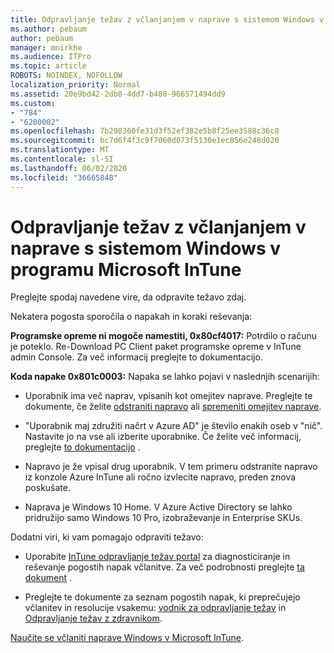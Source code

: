 ```yaml
---
title: Odpravljanje težav z včlanjanjem v naprave s sistemom Windows v programu Microsoft InTune
ms.author: pebaum
author: pebaum
manager: mnirkhe
ms.audience: ITPro
ms.topic: article
ROBOTS: NOINDEX, NOFOLLOW
localization_priority: Normal
ms.assetid: 20e9bd42-2db0-4dd7-b480-966571494dd9
ms.custom:
- "784"
- "6200002"
ms.openlocfilehash: 7b298360fe31d3f52ef382e5b8f25ee3588c36c8
ms.sourcegitcommit: bc7d6f4f3c9f7060d073f5130e1ec856e248d020
ms.translationtype: MT
ms.contentlocale: sl-SI
ms.lasthandoff: 06/02/2020
ms.locfileid: "36665848"
---
```

# <a name="troubleshoot-issues-with-enrolling-windows-devices-in-microsoft-intune"></a>Odpravljanje težav z včlanjanjem v naprave s sistemom Windows v programu Microsoft InTune

Preglejte spodaj navedene vire, da odpravite težavo zdaj.
  
Nekatera pogosta sporočila o napakah in koraki reševanja:
  
 **Programske opreme ni mogoče namestiti, 0x80cf4017:** Potrdilo o računu je poteklo. Re-Download PC Client paket programske opreme v InTune admin Console. Za več informacij preglejte to dokumentacijo.
  
 **Koda napake 0x801c0003:** Napaka se lahko pojavi v naslednjih scenarijih:
  
-  Uporabnik ima več naprav, vpisanih kot omejitev naprave. Preglejte te dokumente, če želite [odstraniti napravo](https://docs.microsoft.com/intune/devices-wipe) ali [spremeniti omejitev naprave](https://docs.microsoft.com/intune/enrollment-restrictions-set#set-device-limit-restrictions).

-  "Uporabnik maj združiti načrt v Azure AD" je število enakih oseb v "nič". Nastavite jo na vse ali izberite uporabnike. Če želite več informacij, preglejte [to dokumentacijo](https://docs.microsoft.com/azure/active-directory/device-management-azure-portal#configure-device-settings) .

-  Napravo je že vpisal drug uporabnik. V tem primeru odstranite napravo iz konzole Azure InTune ali ročno izvlecite napravo, preden znova poskušate.

-  Naprava je Windows 10 Home. V Azure Active Directory se lahko pridružijo samo Windows 10 Pro, izobraževanje in Enterprise SKUs.

Dodatni viri, ki vam pomagajo odpraviti težavo:
  
-  Uporabite [InTune odpravljanje težav portal](https://devicemanagement.microsoft.com/#blade/Microsoft_Intune_DeviceSettings/TroubleshootBlade) za diagnosticiranje in reševanje pogostih napak včlanitve. Za več podrobnosti preglejte [ta dokument](https://docs.microsoft.com/intune/help-desk-operators) .

-  Preglejte te dokumente za seznam pogostih napak, ki preprečujejo včlanitev in resolucije vsakemu: [vodnik za odpravljanje težav](https://support.microsoft.com/help/4089533/troubleshooting-windows-device-enrollment-problems-in-microsoft-intune) in [Odpravljanje težav z zdravnikom](https://docs.microsoft.com/intune-classic/troubleshoot/troubleshoot-device-enrollment-in-intune).

[Naučite se včlaniti naprave Windows v Microsoft InTune](https://docs.microsoft.com/intune/windows-enroll).
